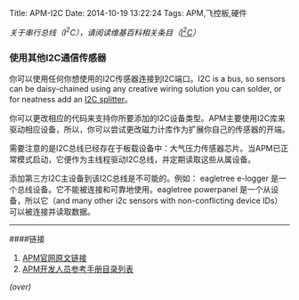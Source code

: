 Title: APM-I2C
Date: 2014-10-19 13:22:24 
Tags: APM,飞控板,硬件

*关于串行总线（$I^2C$），请阅读维基百科相关条目（[$I^2C$](http://zh.wikipedia.org/wiki/I%C2%B2C)）*

### 使用其他I2C通信传感器 ###
<!-- PELICAN_BEGIN_SUMMARY -->
你可以使用任何你想使用的I2C传感器连接到I2C端口。I2C is a bus, so sensors can be daisy-chained using any creative wiring solution you can solder, or for neatness add an [I2C splitter](http://store.3drobotics.com/products/i2c-splitter)。
<!-- PELICAN_END_SUMMARY -->

你可以更改相应的代码来支持你所要添加的I2C设备类型。APM主要使用I2C库来驱动相应设备，所以，你可以尝试更改磁力计库作为扩展你自己的传感器的开端。

需要注意的是I2C总线已经存在于板载设备中：大气压力传感器芯片。当APM已正常模式启动，它便作为主线程驱动I2C总线，并定期读取这些从属设备。

添加第三方I2C主设备到该I2C总线是不可能的。例如： eagletree e-logger 是一个总线设备。它不能被连接和可靠地使用。eagletree powerpanel 是一个从设备，所以它（and many other i2c sensors with non-conflicting device IDs）可以被连接并读取数据。

----------
####链接

1. [APM官网原文链接](http://dev.ardupilot.com/wiki/i2c/)
1. [APM开发人员参考手册目录列表]({filename}2014-08-29-APM-开发人员参考手册目录列表.md)

*(over)*